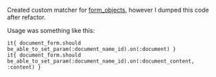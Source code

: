Created custom matcher for [form_objects](http://railscasts.com/episodes/416-form-objects),
however I dumped this code after refactor. 

Usage was something like this: 

    it{ document_form.should be_able_to_set_param(:document_name_id).on(:document) }
    it{ document_form.should be_able_to_set_param(:document_name_id).on(:document_content, :content) }
